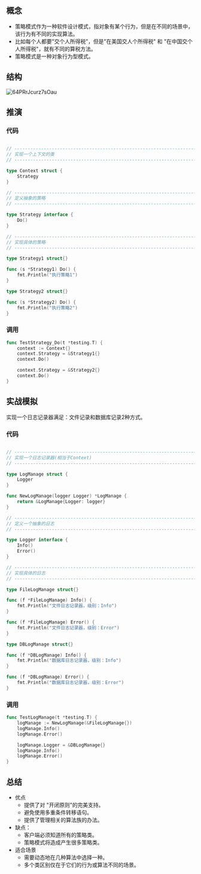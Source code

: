 ## 概念

- 策略模式作为一种软件设计模式，指对象有某个行为，但是在不同的场景中，该行为有不同的实现算法。
- 比如每个人都要"交个人所得税"，但是"在美国交人个所得税" 和 "在中国交个人所得税"，就有不同的算税方法。
- 策略模式是一种对象行为型模式。

## 结构
![64PRrJcurz7sOau](https://image-static.wumoxi.com/article/64PRrJcurz7sOau)

## 推演

### 代码

```go

// --------------------------------------------------------------------------------
// 实现一个上下文的类
// --------------------------------------------------------------------------------

type Context struct {
	Strategy
}

// --------------------------------------------------------------------------------
// 定义抽象的策略
// --------------------------------------------------------------------------------

type Strategy interface {
	Do()
}

// --------------------------------------------------------------------------------
// 实现具体的策略
// --------------------------------------------------------------------------------

type Strategy1 struct{}

func (s *Strategy1) Do() {
	fmt.Println("执行策略1")
}

type Strategy2 struct{}

func (s *Strategy2) Do() {
	fmt.Println("执行策略2")
}
```

### 调用

```go
func TestStrategy_Do(t *testing.T) {
	context := Context{}
	context.Strategy = &Strategy1{}
	context.Do()

	context.Strategy = &Strategy2{}
	context.Do()
}
```

## 实战模拟

实现一个日志记录器满足：文件记录和数据库记录2种方式。

### 代码

```go

// --------------------------------------------------------------------------------
// 实现一个日志记录器(相当于Context)
// --------------------------------------------------------------------------------

type LogManage struct {
	Logger
}

func NewLogManage(logger Logger) *LogManage {
	return &LogManage{Logger: logger}
}

// --------------------------------------------------------------------------------
// 定义一个抽象的日志
// --------------------------------------------------------------------------------

type Logger interface {
	Info()
	Error()
}

// --------------------------------------------------------------------------------
// 实现具体的日志
// --------------------------------------------------------------------------------

type FileLogManage struct{}

func (f *FileLogManage) Info() {
	fmt.Println("文件日志记录器，级别：Info")
}

func (f *FileLogManage) Error() {
	fmt.Println("文件日志记录器，级别：Error")
}

type DBLogManage struct{}

func (f *DBLogManage) Info() {
	fmt.Println("数据库日志记录器，级别：Info")
}

func (f *DBLogManage) Error() {
	fmt.Println("数据库日志记录器，级别：Error")
}
```

### 调用

```go
func TestLogManage(t *testing.T) {
	logManage := NewLogManage(&FileLogManage{})
	logManage.Info()
	logManage.Error()

	logManage.Logger = &DBLogManage{}
	logManage.Info()
	logManage.Error()
}
```

## 总结 

- 优点
    - 提供了对 "开闭原则"的完美支持。
    - 避免使用多重条件转移语句。
    - 提供了管理相关的算法族的办法。
- 缺点：
    - 客户端必须知道所有的策略类。
    - 策略模式将造成产生很多策略类。
- 适合场景
    - 需要动态地在几种算法中选择一种。
    - 多个类区别仅在于它们的行为或算法不同的场景。